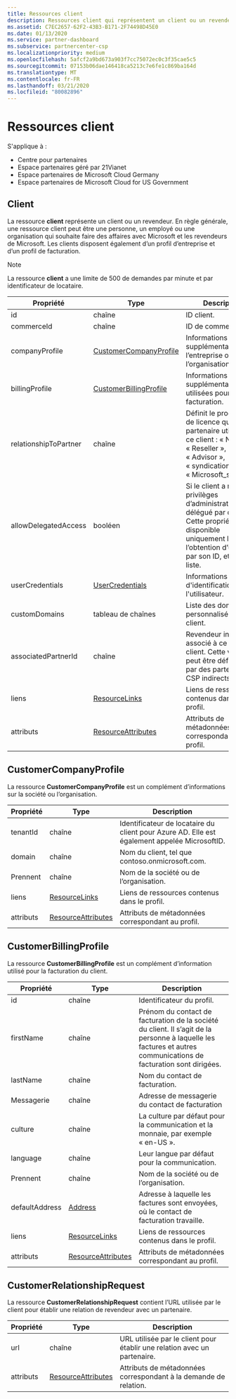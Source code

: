 ```yaml
---
title: Ressources client
description: Ressources client qui représentent un client ou un revendeur.
ms.assetid: C7EC2657-62F2-43B3-B171-2F74498D45E0
ms.date: 01/13/2020
ms.service: partner-dashboard
ms.subservice: partnercenter-csp
ms.localizationpriority: medium
ms.openlocfilehash: 5afcf2a9bd673a903f7cc75072ec0c3f35cae5c5
ms.sourcegitcommit: 07153b06dae146418ca5213c7e6fe1c869ba164d
ms.translationtype: MT
ms.contentlocale: fr-FR
ms.lasthandoff: 03/21/2020
ms.locfileid: "80082896"
---
```

# <a name="customer-resources"></a>Ressources client

S'applique à :

- Centre pour partenaires
- Espace partenaires géré par 21Vianet
- Espace partenaires de Microsoft Cloud Germany
- Espace partenaires de Microsoft Cloud for US Government

## <a name="customer"></a>Client

La ressource **client** représente un client ou un revendeur. En règle générale, une ressource client peut être une personne, un employé ou une organisation qui souhaite faire des affaires avec Microsoft et les revendeurs de Microsoft. Les clients disposent également d’un profil d’entreprise et d’un profil de facturation.

>[!NOTE]
>La ressource **client** a une limite de 500 de demandes par minute et par identificateur de locataire.

| Propriété              | Type                                                             | Description                                                                                                                                  |
|-----------------------|------------------------------------------------------------------|----------------------------------------------------------------------------------------------------------------------------------------------|
| id                    | chaîne                                                           | ID client.                                                                                                                             |
| commerceId            | chaîne                                                           | ID de commerce.                                                                                                                             |
| companyProfile        | [CustomerCompanyProfile](#customercompanyprofile)                | Informations supplémentaires sur l’entreprise ou l’organisation.                                                                                    |
| billingProfile        | [CustomerBillingProfile](#customerbillingprofile)                | Informations supplémentaires utilisées pour la facturation.                                                                                                     |
| relationshipToPartner | chaîne                                                           | Définit le programme de licence que le partenaire utilise pour ce client : « None », « Reseller », « Advisor », « syndication » ou « Microsoft\_support ». |
| allowDelegatedAccess  | booléen                                                          | Si le client a reçu des privilèges d’administrateur délégué par ce client. Cette propriété est disponible uniquement lors de l’obtention d’un client par son ID, et non par liste.                                                         |
| userCredentials       | [UserCredentials](user-resources.md#usercredentials) | Informations d'identification de l'utilisateur.                                                                                                                        |
| customDomains         | tableau de chaînes                                                 | Liste des domaines personnalisés d’un client.                                                                                                        |
| associatedPartnerId   | chaîne                                                           | Revendeur indirect associé à ce compte client. Cette valeur ne peut être définie que par des partenaires CSP indirects.                              |
| liens                 | [ResourceLinks](utility-resources.md#resourcelinks)             | Liens de ressources contenus dans le profil.                                                                                             |
| attributs            | [ResourceAttributes](utility-resources.md#resourceattributes)   | Attributs de métadonnées correspondant au profil.                                                                                        |

## <a name="customercompanyprofile"></a>CustomerCompanyProfile

La ressource **CustomerCompanyProfile** est un complément d’informations sur la société ou l’organisation.

| Propriété    | Type                                                           | Description                                                                       |
|-------------|----------------------------------------------------------------|-----------------------------------------------------------------------------------|
| tenantId    | chaîne                                                         | Identificateur de locataire du client pour Azure AD. Elle est également appelée MicrosoftID. |
| domain      | chaîne                                                         | Nom du client, tel que contoso.onmicrosoft.com.                             |
| Prennent | chaîne                                                         | Nom de la société ou de l’organisation.                                          |
| liens       | [ResourceLinks](utility-resources.md#resourcelinks)           | Liens de ressources contenus dans le profil.                                  |
| attributs  | [ResourceAttributes](utility-resources.md#resourceattributes) | Attributs de métadonnées correspondant au profil.                             |

## <a name="customerbillingprofile"></a>CustomerBillingProfile

La ressource **CustomerBillingProfile** est un complément d’information utilisé pour la facturation du client.

| Propriété       | Type                                                           | Description                                                                                                                                            |
|----------------|----------------------------------------------------------------|--------------------------------------------------------------------------------------------------------------------------------------------------------|
| id             | chaîne                                                         | Identificateur du profil.                                                                                                                                |
| firstName      | chaîne                                                         | Prénom du contact de facturation de la société du client. Il s’agit de la personne à laquelle les factures et autres communications de facturation sont dirigées. |
| lastName       | chaîne                                                         | Nom du contact de facturation.                                                                                                                  |
| Messagerie          | chaîne                                                         | Adresse de messagerie du contact de facturation                                                                                                                    |
| culture        | chaîne                                                         | La culture par défaut pour la communication et la monnaie, par exemple « en-US ».                                                                               |
| language       | chaîne                                                         | Leur langue par défaut pour la communication.                                                                                                            |
| Prennent    | chaîne                                                         | Nom de la société ou de l’organisation.                                                                                                               |
| defaultAddress | [Address](utility-resources.md#address)                       | Adresse à laquelle les factures sont envoyées, où le contact de facturation travaille.                                                                                   |
| liens          | [ResourceLinks](utility-resources.md#resourcelinks)           | Liens de ressources contenus dans le profil.                                                                                                       |
| attributs     | [ResourceAttributes](utility-resources.md#resourceattributes) | Attributs de métadonnées correspondant au profil.                                                                                                  |

## <a name="customerrelationshiprequest"></a>CustomerRelationshipRequest

La ressource **CustomerRelationshipRequest** contient l’URL utilisée par le client pour établir une relation de revendeur avec un partenaire.

| Propriété   | Type                                                           | Description                                                              |
|------------|----------------------------------------------------------------|--------------------------------------------------------------------------|
| url        | chaîne                                                         | URL utilisée par le client pour établir une relation avec un partenaire. |
| attributs | [ResourceAttributes](utility-resources.md#resourceattributes) | Attributs de métadonnées correspondant à la demande de relation.       |